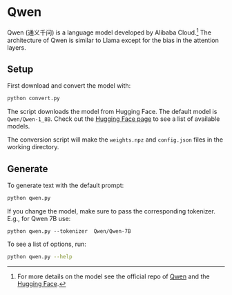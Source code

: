 # Qwen

Qwen (通义千问) is a language model developed by Alibaba Cloud.[^1] The
architecture of Qwen is similar to Llama except for the bias in the attention
layers.

## Setup

First download and convert the model with: 

```sh
python convert.py
```
The script downloads the model from Hugging Face. The default model is
`Qwen/Qwen-1_8B`. Check out the [Hugging Face page](https://huggingface.co/Qwen) to see a list of available models.

The conversion script will make the `weights.npz` and `config.json` files in
the working directory.

## Generate

To generate text with the default prompt:

```sh
python qwen.py
```

If you change the model, make sure to pass the corresponding tokenizer. E.g.,
for Qwen 7B use:

```
python qwen.py --tokenizer  Qwen/Qwen-7B
```

To see a list of options, run:

```sh
python qwen.py --help
```

[^1]: For more details on the model see the official repo of [Qwen](https://github.com/QwenLM/Qwen) and the [Hugging Face](https://huggingface.co/Qwen).
